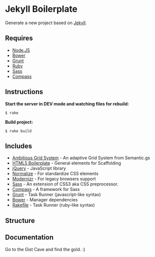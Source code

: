 # Jekyll Boilerplate

Generate a new project based on [Jekyll](http://jekyllrb.com/).

## Requires

- [Node.JS](http://nodejs.org/)
- [Bower](http://bower.io)
- [Grunt](http://gruntjs.com)
- [Ruby](https://www.ruby-lang.org/pt/)
- [Sass](http://sass-lang.com/)
- [Compass](http://compass-style.org/)


## Instructions

**Start the server in DEV mode and watching files for rebuild:**

    $ rake

**Build project:**

    $ rake build


## Includes

- [Ambitious Grid System](https://github.com/ambitiousframework/grid-system) - An adaptive Grid System from Semantic.gs
- [HTML5 Boilerplate](https://github.com/h5bp/html5-boilerplate) - General elements for Scaffolding
- [jQuery](http://jquery.com/) - JavaScript library
- [Normalize](http://necolas.github.io/normalize.css/) - For standardize CSS elements
- [Modernizr](http://modernizr.com/) - For legacy browsers support
- [Sass](http://sass-lang.com/) - An extension of CSS3 aka CSS preprocessor.
- [Compass](http://compass-style.org/) - A framework for Sass
- [Grunt](http://gruntjs.com/) - Task Runner (javascript-like syntax)
- [Bower](http://bower.io/) - Manager dependencies
- [Rakefile](http://rake.rubyforge.org/doc/rakefile_rdoc.html) - Task Runner (ruby-like syntax)


## Structure


## Documentation

Go to the Gist Cave and find the gold. :)

